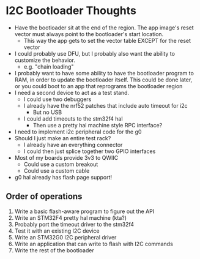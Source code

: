 # I2C Bootloader Thoughts

* Have the bootloader sit at the end of the region. The app image's reset vector must always point to the bootloader's start location.
    * This way the app gets to set the vector table EXCEPT for the reset vector
* I could probably use DFU, but I probably also want the ability to customize the behavior.
    * e.g. "chain loading"
* I probably want to have some ability to have the bootloader program to RAM, in order to update the bootloader itself. This could be done later, or you could boot to an app that reprograms the bootloader region
* I need a second device to act as a test stand.
    * I could use two debuggers
    * I already have the nrf52 patches that include auto timeout for i2c
        * But no USB
    * I could add timeouts to the stm32f4 hal
        * Then use a pretty hal machine style RPC interface?
* I need to implement i2c peripheral code for the g0
* Should I just make an entire test rack?
    * I already have an everything connector
    * I could then just splice together two GPIO interfaces
* Most of my boards provide 3v3 to QWIIC
    * Could use a custom breakout
    * Could use a custom cable
* g0 hal already has flash page support!


## Order of operations

1. Write a basic flash-aware program to figure out the API
1. Write an STM32F4 pretty hal machine (kta?)
1. Probably port the timeout driver to the stm32f4
1. Test it with an existing I2C device
1. Write an STM32G0 I2C peripheral driver
1. Write an application that can write to flash with I2C commands
1. Write the rest of the bootloader
